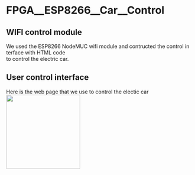 # FPGA__ESP8266__Car__Control

## WIFI control module
We used the ESP8266 NodeMUC wifi module and contructed the control in terface with HTML code<br>
to control the electric car.

## User control interface
Here is the web page that we use to control the electic car
<img src="https://github.com/tim8557/ADC--MCP3008--FPGA/blob/main/images/m3008_ic.jpg" width="200" ><br>
